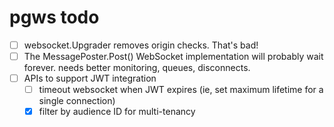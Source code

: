 # pgws todo

- [ ] websocket.Upgrader removes origin checks. That's bad!
- [ ] The MessagePoster.Post() WebSocket implementation will probably wait forever.
      needs better monitoring, queues, disconnects.
- [ ] APIs to support JWT integration
  - [ ] timeout websocket when JWT expires (ie, set maximum lifetime for a single connection)
  - [X] filter by audience ID for multi-tenancy
